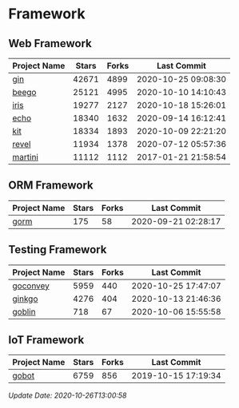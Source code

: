 # Framework

## Web Framework
| Project Name | Stars | Forks | Last Commit |
| ------------ | ----- | ----- | ----------- |
| [gin](https://github.com/gin-gonic/gin) | 42671 | 4899 | 2020-10-25 09:08:30 |
| [beego](https://github.com/astaxie/beego) | 25121 | 4995 | 2020-10-10 14:10:43 |
| [iris](https://github.com/kataras/iris) | 19277 | 2127 | 2020-10-18 15:26:01 |
| [echo](https://github.com/labstack/echo) | 18340 | 1632 | 2020-09-14 16:12:41 |
| [kit](https://github.com/go-kit/kit) | 18334 | 1893 | 2020-10-09 22:21:20 |
| [revel](https://github.com/revel/revel) | 11934 | 1378 | 2020-07-12 05:57:36 |
| [martini](https://github.com/go-martini/martini) | 11112 | 1112 | 2017-01-21 21:58:54 |

## ORM Framework
| Project Name | Stars | Forks | Last Commit |
| ------------ | ----- | ----- | ----------- |
| [gorm](https://github.com/jinzhu/gorm) | 175 | 58 | 2020-09-21 02:28:17 |

## Testing Framework
| Project Name | Stars | Forks | Last Commit |
| ------------ | ----- | ----- | ----------- |
| [goconvey](https://github.com/smartystreets/goconvey) | 5959 | 440 | 2020-10-25 17:47:07 |
| [ginkgo](https://github.com/onsi/ginkgo) | 4276 | 404 | 2020-10-13 21:46:36 |
| [goblin](https://github.com/franela/goblin) | 718 | 67 | 2020-10-06 15:55:58 |

## IoT Framework
| Project Name | Stars | Forks | Last Commit |
| ------------ | ----- | ----- | ----------- |
| [gobot](https://github.com/hybridgroup/gobot) | 6759 | 856 | 2019-10-15 17:19:34 |

*Update Date: 2020-10-26T13:00:58*